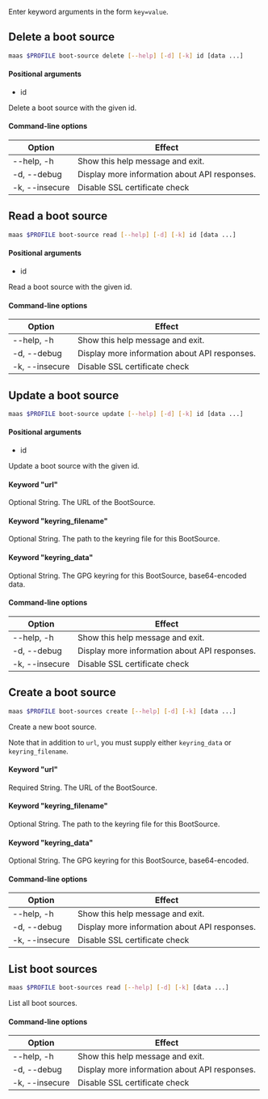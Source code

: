 Enter keyword arguments in the form `key=value`.

## Delete a boot source

```bash
maas $PROFILE boot-source delete [--help] [-d] [-k] id [data ...] 
```

#### Positional arguments
- id

Delete a boot source with the given id.

#### Command-line options
| Option | Effect |
|-----|-----|
| --help, -h | Show this help message and exit. |
| -d, --debug | Display more information about API responses. |
| -k, --insecure | Disable SSL certificate check |

## Read a boot source

```bash
maas $PROFILE boot-source read [--help] [-d] [-k] id [data ...] 
```

#### Positional arguments
- id

Read a boot source with the given id.

#### Command-line options
| Option | Effect |
|-----|-----|
| --help, -h | Show this help message and exit. |
| -d, --debug | Display more information about API responses. |
| -k, --insecure | Disable SSL certificate check |

## Update a boot source

```bash
maas $PROFILE boot-source update [--help] [-d] [-k] id [data ...] 
```

#### Positional arguments
- id


Update a boot source with the given id.

#### Keyword "url"
Optional String. The URL of the BootSource.

#### Keyword "keyring_filename"
Optional String. The path to the keyring file for this BootSource.

#### Keyword "keyring_data"
Optional String. The GPG keyring for this BootSource, base64-encoded data.

#### Command-line options
| Option | Effect |
|-----|-----|
| --help, -h | Show this help message and exit. |
| -d, --debug | Display more information about API responses. |
| -k, --insecure | Disable SSL certificate check |

## Create a boot source

```bash
maas $PROFILE boot-sources create [--help] [-d] [-k] [data ...] 
```

Create a new boot source. 

Note that in addition to ``url``, you must supply either ``keyring_data`` or ``keyring_filename``.

#### Keyword "url"
Required String. The URL of the BootSource.

#### Keyword "keyring_filename"
Optional String. The path to the keyring file for this BootSource.

#### Keyword "keyring_data"
Optional String. The GPG keyring for this BootSource, base64-encoded.

#### Command-line options
| Option | Effect |
|-----|-----|
| --help, -h | Show this help message and exit. |
| -d, --debug | Display more information about API responses. |
| -k, --insecure | Disable SSL certificate check |

## List boot sources

```bash
maas $PROFILE boot-sources read [--help] [-d] [-k] [data ...] 
```

List all boot sources. 

#### Command-line options
| Option | Effect |
|-----|-----|
| --help, -h | Show this help message and exit. |
| -d, --debug | Display more information about API responses. |
| -k, --insecure | Disable SSL certificate check |

